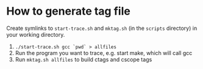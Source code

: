 How to generate tag file
========================

Create symlinks to `start-trace.sh` and `mktag.sh` (in the `scripts` directory)
in your working directory.

1. ``./start-trace.sh gcc `pwd` > allfiles``
2. Run the program you want to trace, e.g. start make, which will call gcc
3. Run `mktag.sh allfiles` to build ctags and cscope tags

